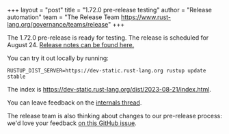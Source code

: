 +++
layout = "post"
title = "1.72.0 pre-release testing"
author = "Release automation"
team = "The Release Team <https://www.rust-lang.org/governance/teams/release>"
+++

The 1.72.0 pre-release is ready for testing. The release is scheduled for
August 24. [Release notes can be found here.][relnotes]

You can try it out locally by running:

```plain
RUSTUP_DIST_SERVER=https://dev-static.rust-lang.org rustup update stable
```

The index is <https://dev-static.rust-lang.org/dist/2023-08-21/index.html>.

You can leave feedback on the [internals thread](https://internals.rust-lang.org/t/rust-1-72-0-pre-release-testing/19386).

The release team is also thinking about changes to our pre-release process:
we'd love your feedback [on this GitHub issue][feedback].

[relnotes]: https://github.com/rust-lang/rust/blob/stable/RELEASES.md#version-1720-2023-08-24
[feedback]: https://github.com/rust-lang/release-team/issues/16
    
